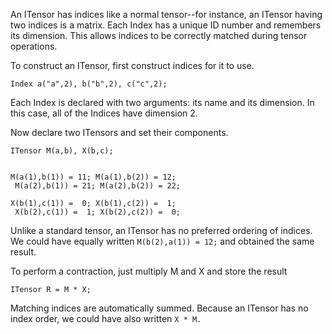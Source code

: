 
An ITensor has indices like a normal tensor--for instance, an ITensor having two indices is a matrix. Each Index has a unique ID number and remembers its dimension. This allows indices to be correctly matched during tensor operations.


To construct an ITensor, first construct indices for it to use.

`Index a("a",2), b("b",2), c("c",2);`

Each Index is declared with two arguments: its name and its dimension. In this case, all of the Indices have dimension 2.

Now declare two ITensors and set their components.


`ITensor M(a,b), X(b,c);`

<code>
M(a(1),b(1)) = 11; M(a(1),b(2)) = 12;
&nbsp;M(a(2),b(1)) = 21; M(a(2),b(2)) = 22;
</code>

<code>
X(b(1),c(1)) =  0; X(b(1),c(2)) =  1;
&nbsp;X(b(2),c(1)) =  1; X(b(2),c(2)) =  0;
</code>

Unlike a standard tensor, an ITensor has no preferred ordering of indices. We could have equally written `M(b(2),a(1)) = 12;` and obtained the same result.

To perform a contraction, just multiply M and X and store the result

`ITensor R = M * X;`

Matching indices are automatically summed. Because an ITensor has no index order, we could have also written `X * M.`







